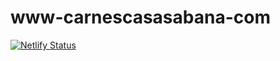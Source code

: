 # www-carnescasasabana-com
[![Netlify Status](https://api.netlify.com/api/v1/badges/97efad76-8a89-4fde-9003-73cd56030951/deploy-status)](https://app.netlify.com/sites/www-carnescasasabana-com/deploys)
